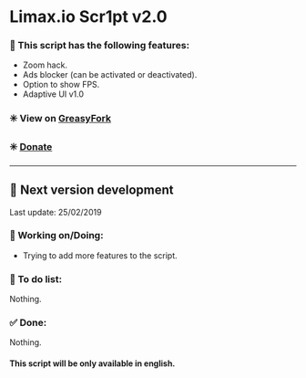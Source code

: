 # Limax.io Scr1pt v2.0

### 🔰 This script has the following features:
* Zoom hack.
* Ads blocker (can be activated or deactivated).
* Option to show FPS.
* Adaptive UI v1.0

### ✳️ View on [GreasyFork](https://greasyfork.org/es/scripts/34451-limax-io-scr1pt)

### ✳️ [Donate](https://www.paypal.me/TBM13)

________________________________________________________________________________________________

## 🔰 Next version development
Last update: 25/02/2019

### 🔧 Working on/Doing:
* Trying to add more features to the script.

### 📝 To do list:
Nothing.

### ✅ Done:
Nothing.

#### This script will be only available in english.
